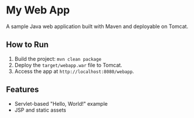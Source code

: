 # My Web App
A sample Java web application built with Maven and deployable on Tomcat.

## How to Run
1. Build the project: `mvn clean package`
2. Deploy the `target/webapp.war` file to Tomcat.
3. Access the app at `http://localhost:8080/webapp`.

## Features
- Servlet-based "Hello, World!" example
- JSP and static assets
